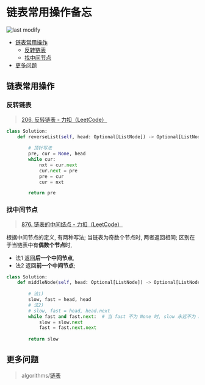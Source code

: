 链表常用操作备忘
===
<!--START_SECTION:badge-->

![last modify](https://img.shields.io/static/v1?label=last%20modify&message=2025-08-03%2022%3A42%3A16&color=yellowgreen&style=flat-square)

<!--END_SECTION:badge-->
<!--info
top: false
draft: false
hidden: false
tag: [algo_temp]
-->

<!-- TOC -->
- [链表常用操作](#链表常用操作)
    - [反转链表](#反转链表)
    - [找中间节点](#找中间节点)
- [更多问题](#更多问题)
<!-- TOC -->

<!-- 快速编辑

> algorithms/[xxx](../../../../algorithms/README.md#xxx)

<div align="center"><img src="../../../_assets/imgs/Sentence-BERT模型图.png" height="300" /></div>

<table>
<tr valign="top">
<th> ... </td>
<th> ... </td>
</tr>
<tr>
<td> ... </td>
<td> ... </td>
</tr>
</table>
-->

## 链表常用操作

### 反转链表
> [206. 反转链表 - 力扣（LeetCode）](https://leetcode.cn/problems/reverse-linked-list/)

```python
class Solution:
    def reverseList(self, head: Optional[ListNode]) -> Optional[ListNode]:
        
        # 顶针写法
        pre, cur = None, head
        while cur:
            nxt = cur.next
            cur.next = pre
            pre = cur
            cur = nxt

        return pre
```

### 找中间节点
> [876. 链表的中间结点 - 力扣（LeetCode）](https://leetcode.cn/problems/middle-of-the-linked-list/)


根据中间节点的定义, 有两种写法; 当链表为奇数个节点时, 两者返回相同; 区别在于当链表中有**偶数个节点**时, 
- 法1 返回**后一个中间节点**, 
- 法2 返回**前一个中间节点**; 
```Python
class Solution:
    def middleNode(self, head: Optional[ListNode]) -> Optional[ListNode]:
        
        # 法1)
        slow, fast = head, head
        # 法2)
        # slow, fast = head, head.next
        while fast and fast.next:  # 当 fast 不为 None 时, slow 永远不为 None
            slow = slow.next
            fast = fast.next.next
        
        return slow
```


## 更多问题
> algorithms/[链表](../../../../algorithms/README.md#链表)